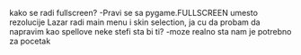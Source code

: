 kako se radi fullscreen?
  -Pravi se sa pygame.FULLSCREEN umesto rezolucije
Lazar radi main menu i skin selection,
ja cu da probam da napravim kao spellove neke
stefi sta bi ti?
  -moze realno sta nam je potrebno za pocetak
